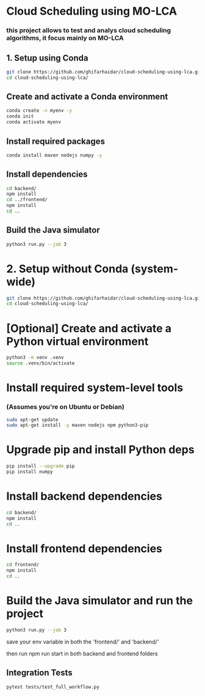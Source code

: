 # Cloud Scheduling using MO-LCA

### this project allows to test and analys cloud scheduling algorithms, it focus mainly on MO-LCA

## 1. Setup using Conda

```bash
git clone https://github.com/ghifarhaidar/cloud-scheduling-using-lca.git
cd cloud-scheduling-using-lca/
```

## Create and activate a Conda environment

```bash
conda create -n myenv -y
conda init
conda activate myenv
```

## Install required packages

```bash
conda install maven nodejs numpy -y
```

## Install dependencies

```bash
cd backend/
npm install
cd ../frontend/
npm install
cd ..
```

## Build the Java simulator

```bash
python3 run.py --job 3
```

# 2. Setup without Conda (system-wide)

```bash
git clone https://github.com/ghifarhaidar/cloud-scheduling-using-lca.git
cd cloud-scheduling-using-lca/
```

# [Optional] Create and activate a Python virtual environment

```bash
python3 -m venv .venv
source .venv/bin/activate
```

# Install required system-level tools

### (Assumes you're on Ubuntu or Debian)

```bash
sudo apt-get update
sudo apt-get install -y maven nodejs npm python3-pip
```

# Upgrade pip and install Python deps

```bash
pip install --upgrade pip
pip install numpy
```

# Install backend dependencies

```bash
cd backend/
npm install
cd ..
```

# Install frontend dependencies

```bash
cd frontend/
npm install
cd ..
```

# Build the Java simulator and run the project

```bash
python3 run.py --job 3
```

save your env variable in both the 'frontend/' and 'backend/'

then run npm run start in both backend and frontend folders

## Integration Tests

```bash
pytest tests/test_full_workflow.py
```
